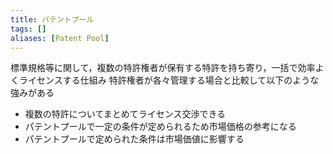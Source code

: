 ```yaml
---
title: パテントプール
tags: []
aliases: [Patent Pool]
---
```

標準規格等に関して，複数の特許権者が保有する特許を持ち寄り，一括で効率よくライセンスする仕組み
特許権者が各々管理する場合と比較して以下のような強みがある
- 複数の特許についてまとめてライセンス交渉できる
- パテントプールで一定の条件が定められるため市場価格の参考になる
- パテントプールで定められた条件は市場価値に影響する